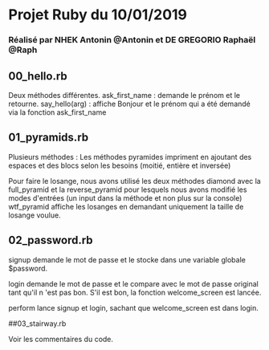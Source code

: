 # Projet Ruby du 10/01/2019

### Réalisé par NHEK Antonin @Antonin et DE GREGORIO Raphaël @Raph

## 00_hello.rb

Deux méthodes différentes.
ask_first_name : demande le prénom et le retourne.
say_hello(arg) : affiche Bonjour et le prénom qui a été demandé via la fonction ask_first_name

## 01_pyramids.rb

Plusieurs méthodes :
Les méthodes pyramides impriment en ajoutant des espaces et des blocs selon les besoins (moitié, entière et inversée)

Pour faire le losange, nous avons utilisé les deux méthodes diamond avec la full_pyramid et la reverse_pyramid pour lesquels nous avons modifié les modes d'entrées (un input dans la méthode et non plus sur la console)
wtf_pyramid affiche les losanges en demandant uniquement la taille de losange voulue.

## 02_password.rb

signup demande le mot de passe et le stocke dans une variable globale $password.

login demande le mot de passe et le compare avec le mot de passe original tant qu'il n 'est pas bon. S'il est bon, la fonction welcome_screen est lancée.

perform lance signup et login, sachant que welcome_screen est dans login.

##03_stairway.rb

Voir les commentaires du code.

